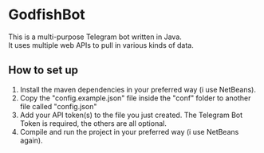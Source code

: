 # GodfishBot
This is a multi-purpose Telegram bot written in Java.  
It uses multiple web APIs to pull in various kinds of data.

## How to set up
1. Install the maven dependencies in your preferred way (i use NetBeans).
2. Copy the "config.example.json" file inside the "conf" folder to another file called 
"config.json"
3. Add your API token(s) to the file you just created. The Telegram Bot Token is required, the 
others are all optional.
4. Compile and run the project in your preferred way (i use NetBeans again).
